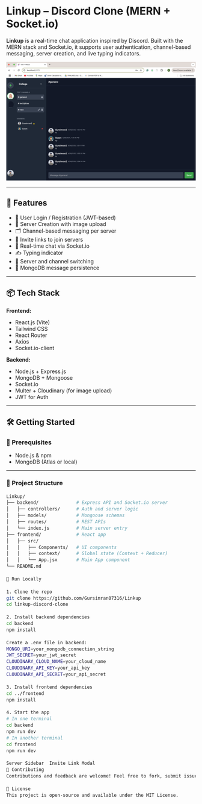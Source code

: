 # Linkup – Discord Clone (MERN + Socket.io)

**Linkup** is a real-time chat application inspired by Discord. Built with the MERN stack and Socket.io, it supports user authentication, channel-based messaging, server creation, and live typing indicators.

![Linkup Screenshot](./screenshots/chat-ui-img.png)

---

## 🚀 Features

- 🔐 User Login / Registration (JWT-based)
- 🧠 Server Creation with image upload
- 🗂 Channel-based messaging per server
- 🔗 Invite links to join servers
- 💬 Real-time chat via Socket.io
- ✍️ Typing indicator
- 🧭 Server and channel switching
- 💾 MongoDB message persistence

---

## 📦 Tech Stack

**Frontend:**
- React.js (Vite)
- Tailwind CSS
- React Router
- Axios
- Socket.io-client

**Backend:**
- Node.js + Express.js
- MongoDB + Mongoose
- Socket.io
- Multer + Cloudinary (for image upload)
- JWT for Auth

---

## 🛠️ Getting Started

### 🔧 Prerequisites
- Node.js & npm
- MongoDB (Atlas or local)

---

### 📁 Project Structure

```bash
Linkup/
├── backend/              # Express API and Socket.io server
│   ├── controllers/      # Auth and server logic
│   ├── models/           # Mongoose schemas
│   ├── routes/           # REST APIs
│   └── index.js          # Main server entry
├── frontend/             # React app
│   ├── src/
│   │   ├── Components/   # UI components
│   │   ├── context/      # Global state (Context + Reducer)
│   │   └── App.jsx       # Main App component
└── README.md

🧪 Run Locally

1. Clone the repo
git clone https://github.com/Gursimran07316/Linkup
cd linkup-discord-clone

2. Install backend dependencies
cd backend
npm install

Create a .env file in backend:
MONGO_URI=your_mongodb_connection_string
JWT_SECRET=your_jwt_secret
CLOUDINARY_CLOUD_NAME=your_cloud_name
CLOUDINARY_API_KEY=your_api_key
CLOUDINARY_API_SECRET=your_api_secret

3. Install frontend dependencies
cd ../frontend
npm install

4. Start the app
# In one terminal
cd backend
npm run dev
# In another terminal
cd frontend
npm run dev

Server Sidebar	Invite Link Modal
🤝 Contributing
Contributions and feedback are welcome! Feel free to fork, submit issues, or open pull requests.

📄 License
This project is open-source and available under the MIT License.


